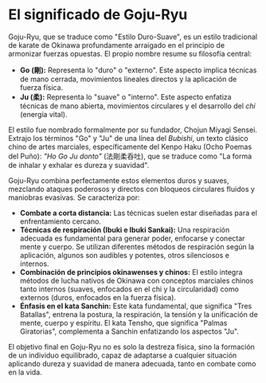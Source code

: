 # El significado de Goju-Ryu

Goju-Ryu, que se traduce como "Estilo Duro-Suave", es un estilo tradicional de karate de Okinawa profundamente arraigado en el principio de armonizar fuerzas opuestas. El propio nombre resume su filosofía central:

*   **Go (剛):** Representa lo "duro" o "externo". Este aspecto implica técnicas de mano cerrada, movimientos lineales directos y la aplicación de fuerza física.
*   **Ju (柔):** Representa lo "suave" o "interno". Este aspecto enfatiza técnicas de mano abierta, movimientos circulares y el desarrollo del *chi* (energía vital).

El estilo fue nombrado formalmente por su fundador, Chojun Miyagi Sensei. Extrajo los términos "Go" y "Ju" de una línea del *Bubishi*, un texto clásico chino de artes marciales, específicamente del Kenpo Haku (Ocho Poemas del Puño): *"Ho Go Ju donto"* (法剛柔呑吐), que se traduce como "La forma de inhalar y exhalar es dureza y suavidad".

Goju-Ryu combina perfectamente estos elementos duros y suaves, mezclando ataques poderosos y directos con bloqueos circulares fluidos y maniobras evasivas. Se caracteriza por:

*   **Combate a corta distancia:** Las técnicas suelen estar diseñadas para el enfrentamiento cercano.
*   **Técnicas de respiración (Ibuki e Ibuki Sankai):** Una respiración adecuada es fundamental para generar poder, enfocarse y conectar mente y cuerpo. Se utilizan diferentes métodos de respiración según la aplicación, algunos son audibles y potentes, otros silenciosos e internos.
*   **Combinación de principios okinawenses y chinos:** El estilo integra métodos de lucha nativos de Okinawa con conceptos marciales chinos tanto internos (suaves, enfocados en el chi y la circularidad) como externos (duros, enfocados en la fuerza física).
*   **Énfasis en el kata Sanchin:** Este kata fundamental, que significa "Tres Batallas", entrena la postura, la respiración, la tensión y la unificación de mente, cuerpo y espíritu. El kata Tensho, que significa "Palmas Giratorias", complementa a Sanchin enfatizando los aspectos "Ju".

El objetivo final en Goju-Ryu no es solo la destreza física, sino la formación de un individuo equilibrado, capaz de adaptarse a cualquier situación aplicando dureza y suavidad de manera adecuada, tanto en combate como en la vida. 